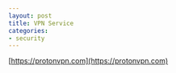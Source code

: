```yaml
---
layout: post
title: VPN Service
categories:
- security
---
```


[https://protonvpn.com](https://protonvpn.com)